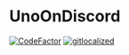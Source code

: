 # UnoOnDiscord

[![CodeFactor](https://www.codefactor.io/repository/github/larssieboy18/unoondiscord/badge)](https://www.codefactor.io/repository/github/larssieboy18/unoondiscord)
[![gitlocalized](https://gitlocalize.com/repo/8239/whole_project/badge.svg)](https://gitlocalize.com/repo/8239/whole_project?utm_source=badge)

